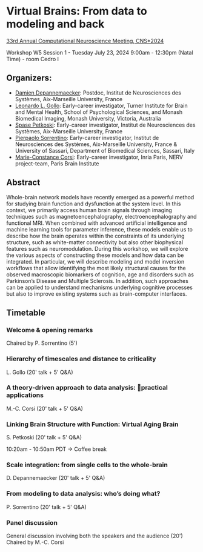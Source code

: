 # Virtual Brains: From data to modeling and back


[33rd Annual Computational Neuroscience Meeting, CNS*2024](https://www.cnsorg.org/cns-2024)


Workshop W5 Session 1 - Tuesday July 23, 2024 9:00am - 12:30pm (Natal Time) - room Cedro I

## Organizers:
- [Damien Depannemaecker](https://scholar.google.fr/citations?user=lHKsQtoAAAAJ&hl=fr): Postdoc, Institut de Neurosciences des Systèmes, Aix-Marseille University, France
- [Leonardo L. Gollo](https://scholar.google.es/citations?user=jLJiWmMAAAAJ&hl=en): Early-career investigator, Turner Institute for Brain and Mental Health, School of Psychological Sciences, and Monash Biomedical Imaging, Monash University, Victoria, Australia
- [Spase Petkoski](https://scholar.google.co.uk/citations?user=TSi_ZkIAAAAJ&hl=en): Early-career investigator, Institut de Neurosciences des Systèmes, Aix-Marseille University, France
- [Pierpaolo Sorrentino](https://scholar.google.nl/citations?user=T1k8qBsAAAAJ&hl=en): Early-career investigator, Institut de Neurosciences des Systèmes, Aix-Marseille University, France & University of Sassari, Department of Biomedical Sciences, Sassari, Italy
- [Marie-Constance Corsi](https://marieconstance-corsi.netlify.app/): Early-career investigator, Inria Paris, NERV project-team, Paris Brain Institute


## Abstract
Whole-brain network models have recently emerged as a powerful method for studying brain function and dysfunction at the system level. In this context, we primarily access human brain signals through imaging techniques such as magnetoencephalography, electroencephalography and functional MRI. When combined with advanced artificial intelligence and machine learning tools for parameter inference, these models enable us to describe how the brain operates within the constraints of its underlying structure, such as white-matter connectivity but also other biophysical features such as neuromodulation. During this workshop, we will explore the various aspects of constructing these models and how data can be integrated. In particular, we will describe modeling and model inversion workflows that allow identifying the most likely structural causes for the observed macroscopic biomarkers of cognition, age and disorders such as Parkinson’s Disease and Multiple Sclerosis. In addition, such approaches can be applied to understand mechanisms underlying cognitive processes but also to improve existing systems such as brain-computer interfaces.


## Timetable

### Welcome & opening remarks
Chaired by P. Sorrentino (5')

### Hierarchy of timescales and distance to criticality
L. Gollo (20' talk + 5' Q&A)

### A theory-driven approach to data analysis: practical applications
M.-C. Corsi (20' talk + 5' Q&A)

### Linking Brain Structure with Function: Virtual Aging Brain
S. Petkoski (20' talk + 5' Q&A)

10:20am - 10:50am PDT -> Coffee break

### Scale integration: from single cells to the whole-brain
D. Depannemaecker (20' talk + 5' Q&A)

### From modeling to data analysis: who’s doing what?
P. Sorrentino (20' talk + 5' Q&A)


### Panel discussion
General discussion involving both the speakers and the audience (20')
Chaired by M.-C. Corsi
